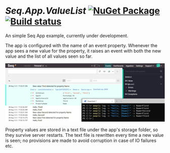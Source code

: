 # _Seq.App.ValueList_ [![NuGet Package](https://img.shields.io/nuget/vpre/Seq.App.ValueList)](https://www.nuget.org/packages/seq.app.valuelist) [![Build status](https://ci.appveyor.com/api/projects/status/5vgsjl8usuoapwb0/branch/dev?svg=true)](https://ci.appveyor.com/project/datalust/seq-app-valuelist/branch/dev)

An simple Seq App example, currently under development.

The app is configured with the name of an event property. Whenever the app sees a new value for the property, it raises an event with both the new value and the list of all values seen so far.

![Screenshot](https://github.com/datalust/seq-app-valuelist/raw/dev/asset/ValueList.png)

Property values are stored in a text file under the app's storage folder, so they survive server restarts. The text file is rewritten every time a new value is seen; no provisions are made to avoid corruption in case of IO failures etc.
